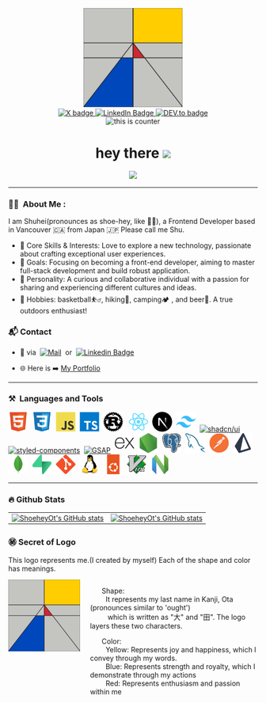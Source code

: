 <div id="header" align="center">
    <img src="public/logo.svg" width="200" />
    <div id="badge">
        <a href="https://twitter.com/Shuhei_Ota" target="_blank">
        <img src="https://img.shields.io/badge/x.com-black?logo=X&logoColor=white&style=for-the-badge" alt="X badge"/>
        </a>
        <a href="https://www.linkedin.com/in/shuhei-ota-994287289/" target="_blank">
        <img src="https://img.shields.io/badge/LinkedIn-blue?logo=linkedin&logoColor=white&style=for-the-badge" alt="LinkedIn Badge" />
        </a>
        <a href="https://dev.to/shoeheyot" target="_blank">
        <img src="https://img.shields.io/badge/dev.to-black?logo=dev.to&logoColor=white&style=for-the-badge" alt="DEV.to badge"/>
        </a>
    </div>
    <img src="https://komarev.com/ghpvc/?username=ShoeheyOt&style=flat-square&color=blue" alt="this is counter"/>
    <h1>hey there
    <img src="https://i.giphy.com/media/v1.Y2lkPTc5MGI3NjExOHZiNXd2NTFjMGJnamZ2aGd0cjVxbTI0d3F5dGd5bmY3YmZvcTlleCZlcD12MV9pbnRlcm5hbF9naWZfYnlfaWQmY3Q9cw/hvRJCLFzcasrR4ia7z/giphy.gif" width="30px"/>
    </h1>
</div>
<div align="center">
    <img src="https://i.giphy.com/media/v1.Y2lkPTc5MGI3NjExeWF5bm5pYTIydjlsYm91Z241Z3B0NXdiOTRqNGQ1NjQ0Z2hlN254NyZlcD12MV9pbnRlcm5hbF9naWZfYnlfaWQmY3Q9Zw/iIqmM5tTjmpOB9mpbn/giphy.gif"/>
</div>

---

### :man_technologist: &nbsp;About Me :

I am Shuhei(pronounces as shoe-hey, like :athletic_shoe::wave:), a Frontend Developer based in Vancouver :canada: from Japan :jp: Please call me Shu.

- :mag_right: Core Skills & Interests: Love to explore a new technology, passionate about crafting exceptional user experiences.
- :triangular_flag_on_post: Goals: Focusing on becoming a front-end developer, aiming to master full-stack development and build robust application.
- :bearded_person: Personality: A curious and collaborative individual with a passion for sharing and experiencing different cultures and ideas.
- :tada: Hobbies: basketball:basketball_man:, hiking:hiking_boot:, camping:camping: , and beer:beers:. A true outdoors enthusiast!

### :mailbox_with_mail: Contact

- :envelope_with_arrow: via &nbsp;[![Mail](https://img.shields.io/badge/-GMAIL-red?style=flat&logo=gmail&logoColor=white)](mailto:shuhei.ota.so@gmail.com) &nbsp;or &nbsp;[![Linkedin Badge](https://img.shields.io/badge/-Shu-blue?style=flat&logo=Linkedin&logoColor=white)](https://www.linkedin.com/in/shuhei-ota-994287289/)

- :globe_with_meridians: Here is :arrow_right:&nbsp;[My Portfolio](https://portfolio-theta-murex-82.vercel.app/)

---

### :hammer_and_pick: &nbsp;Languages and Tools

<p>
    <a href="https://developer.mozilla.org/en-US/docs/Web/HTML" target="_blank" rel="noreferrer"><img src="https://github.com/devicons/devicon/blob/master/icons/html5/html5-original.svg" title="html" alt="HTML" width="40" height="40"/></a>&nbsp;
    <a href="https://developer.mozilla.org/en-US/docs/Web/CSS"><img src="https://github.com/devicons/devicon/blob/master/icons/css3/css3-original.svg" title="css" alt="CSS" width="40" height="40"/></a>&nbsp;
    <a href="https://developer.mozilla.org/en-US/docs/Web/JavaScript"><img src="https://github.com/devicons/devicon/blob/master/icons/javascript/javascript-original.svg" title="Javascript" alt="Javascript" width="40" height="40"/></a>&nbsp;
    <a href="https://www.typescriptlang.org/"><img src="https://github.com/devicons/devicon/blob/master/icons/typescript/typescript-original.svg" title="Typescript" alt="Typescript" width="40" height="40"/></a>&nbsp;
    <a href="https://www.rust-lang.org/"><img src="https://github.com/devicons/devicon/blob/master/icons/rust/rust-original.svg" title="Rust" alt="Rust" width="40" height="40"/></a> &nbsp;
    <a href="https://react.dev/"><img src="https://github.com/devicons/devicon/blob/master/icons/react/react-original.svg" title="React" alt="React" width="40" height="40"/></a>&nbsp;
    <a href="https://nextjs.org/"><img src="https://github.com/devicons/devicon/blob/master/icons/nextjs/nextjs-original.svg" title="Nextjs" alt="Nextjs" width="40" height="40"/></a>&nbsp;
    <a href="https://tailwindcss.com/"><img src="https://github.com/devicons/devicon/blob/master/icons/tailwindcss/tailwindcss-original.svg" title="TailwindCSS" alt="TailwindCSS" width="40" height="40"/></a>&nbsp;
    <a href="https://ui.shadcn.com/"><img src="https://cdn.simpleicons.org/shadcnui" title="shadcn/ui" alt="shadcn/ui" width="40" height="40"/></a>&nbsp;
    <a href="https://styled-components.com/"><img src="https://cdn.simpleicons.org/styledcomponents" title="styled-components" alt="styled-components" width="40" height="40"/></a>&nbsp;
    <a href="https://gsap.com/"><img src="https://cdn.simpleicons.org/greensock" title="GSAP" alt="GSAP" width="40" height="40"/></a>&nbsp;
    <a href="https://expressjs.com/"><img src="https://github.com/devicons/devicon/blob/master/icons/express/express-original.svg" title="expressjs" alt="expressjs" width="40" height="40"/></a>&nbsp;
    <a href="https://nodejs.org/en"><img src="https://github.com/devicons/devicon/blob/master/icons/nodejs/nodejs-original.svg" title="node-js" alt="node-js" width="40" height="40"/></a>&nbsp;
    <a href="https://www.postgresql.org/"><img src="https://github.com/devicons/devicon/blob/master/icons/postgresql/postgresql-original.svg" title="postgreSQL" alt="postgreSQL" width="40" height="40"/></a>&nbsp;
    <a href="https://www.mysql.com/"><img src="https://github.com/devicons/devicon/blob/master/icons/mysql/mysql-original.svg" title="mysql" alt="mydql" width="40" height="40"/></a>&nbsp;
    <a href="https://www.postman.com/"><img src="https://github.com/devicons/devicon/blob/master/icons/postman/postman-original.svg" title="postman" alt="postman" width="40" height="40"/></a>&nbsp;
    <a href="https://www.prisma.io/"><img src="https://github.com/devicons/devicon/blob/master/icons/prisma/prisma-original.svg" title="prisma" alt="prisma" width="40" height="40"/></a>&nbsp;
    <a href="https://www.mongodb.com/"><img src="https://github.com/devicons/devicon/blob/master/icons/mongodb/mongodb-original.svg" title="mongoDB" alt="mongoDB" width="40" height="40"/></a>&nbsp;
    <a href="https://supabase.com/"><img src="https://github.com/devicons/devicon/blob/master/icons/supabase/supabase-original.svg" title="supabase" alt="supabase" width="40" height="40"/></a>&nbsp;
    <a href="https://git-scm.com/"><img src="https://github.com/devicons/devicon/blob/master/icons/git/git-original.svg" title="git" alt="git" width="40" height="40"/></a>&nbsp;
    <a href="https://www.linux.org/"><img src="https://github.com/devicons/devicon/blob/master/icons/linux/linux-original.svg" title="Linux" alt="Linux" width="40" height="40"/></a>&nbsp;
    <a href="https://ubuntu.com/"><img src="https://github.com/devicons/devicon/blob/master/icons/ubuntu/ubuntu-original.svg" title="Ubuntsu" alt="Ubuntsu" width="40" height="40"/></a>&nbsp;
    <a href="https://www.vim.org/"><img src="https://github.com/devicons/devicon/blob/master/icons/vim/vim-original.svg" title="Vim" alt="Vim" width="40" height="40"/></a>&nbsp;
    <a href="https://neovim.io/"><img src="https://github.com/devicons/devicon/blob/master/icons/neovim/neovim-original.svg" title="Neovim" alt="Neovim" width="40" height="40"/></a>&nbsp;
</p>

---

### :fire:&nbsp;Github Stats

<table>
  <tr>
    <td align="center">
      <a href="http://www.github.com/ShoeheyOt">
        <img src="https://github-readme-stats.vercel.app/api?username=ShoeheyOt&show_icons=true&hide=&count_private=true&title_color=0891b2&text_color=ffffff&icon_color=0891b2&bg_color=1c1917&hide_border=true&show_icons=true" alt="ShoeheyOt's GitHub stats" />
      </a>
    </td>
    <td align="center">
      <a href="http://www.github.com/ShoeheyOt">
        <img src="https://github-readme-stats.vercel.app/api/top-langs/?username=ShoeheyOt&hide_progress=false&layout=compact&theme=vision-friendly-dark" alt="ShoeheyOt's GitHub stats" />
      </a>
    </td>
  </tr>
</table>

### :secret:&nbsp;Secret of Logo

This logo represents me.(I created by myself)
Each of the shape and color has meanings.

<div style="display:flex; justify-content: space-bwtween;">
  <div id="logo-image" style="flex-basis: 30%; margin-right:20px;"> 
    <img  align="left" src="public/logo.svg" width=200/>
  </div>
  <div id="logo-description" style="flex-basis: 70%;">
    <p>&nbsp;&nbsp;&nbsp;&nbsp;&nbsp;&nbsp;Shape:</br>&nbsp;&nbsp;&nbsp;&nbsp;&nbsp;&nbsp;&nbsp;&nbsp;It represents my last name in Kanji, Ota (pronounces similar to 'ought') </br>&nbsp;&nbsp;&nbsp;&nbsp;&nbsp;&nbsp;&nbsp;&nbsp; which is written as "大" and "田". The logo layers these two characters.
    </p>
    <p>&nbsp;&nbsp;&nbsp;&nbsp;&nbsp;&nbsp;Color:</br>&nbsp;&nbsp;&nbsp;&nbsp;&nbsp;&nbsp;&nbsp;&nbsp;Yellow: Represents joy and happiness, which I convey through my words.</br>&nbsp;&nbsp;&nbsp;&nbsp;&nbsp;&nbsp;&nbsp;&nbsp;Blue: Represents strength and royalty, which I demonstrate through my actions</br>&nbsp;&nbsp;&nbsp;&nbsp;&nbsp;&nbsp;&nbsp;&nbsp;Red: Represents enthusiasm and passion within me
    </p>
  </div>
</div>

<!---
ShoeheyOt/ShoeheyOt is a ✨ special ✨ repository because its `README.md` (this file) appears on your GitHub profile.
You can click the Preview link to take a look at your changes.
--->
